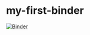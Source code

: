 # my-first-binder
[![Binder](https://mybinder.org/badge_logo.svg)](https://mybinder.org/v2/gh/bparkhe/my-first-binder/HEAD)
